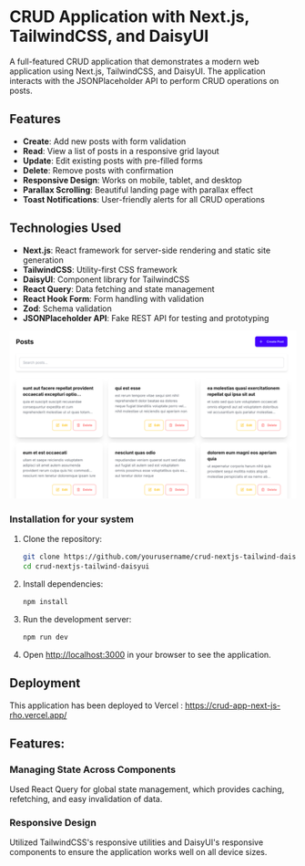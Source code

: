 # CRUD Application with Next.js, TailwindCSS, and DaisyUI

A full-featured CRUD application that demonstrates a modern web application using Next.js, TailwindCSS, and DaisyUI. The application interacts with the JSONPlaceholder API to perform CRUD operations on posts.

## Features

- **Create**: Add new posts with form validation
- **Read**: View a list of posts in a responsive grid layout
- **Update**: Edit existing posts with pre-filled forms
- **Delete**: Remove posts with confirmation
- **Responsive Design**: Works on mobile, tablet, and desktop
- **Parallax Scrolling**: Beautiful landing page with parallax effect
- **Toast Notifications**: User-friendly alerts for all CRUD operations

## Technologies Used

- **Next.js**: React framework for server-side rendering and static site generation
- **TailwindCSS**: Utility-first CSS framework
- **DaisyUI**: Component library for TailwindCSS
- **React Query**: Data fetching and state management
- **React Hook Form**: Form handling with validation
- **Zod**: Schema validation
- **JSONPlaceholder API**: Fake REST API for testing and prototyping


[![Website Preview](public/Posts.png)](https://crud-app-next-q4x20o4x8-sushanthksrs-projects.vercel.app/)

### Installation for your system

1. Clone the repository:
   ```bash
   git clone https://github.com/yourusername/crud-nextjs-tailwind-daisyui.git
   cd crud-nextjs-tailwind-daisyui
   ```

2. Install dependencies:
   ```bash
   npm install
   ```

3. Run the development server:
   ```bash
   npm run dev
   ```

4. Open [http://localhost:3000](http://localhost:3000) in your browser to see the application.


## Deployment

This application has been deployed to Vercel : https://crud-app-next-js-rho.vercel.app/

## Features:

### Managing State Across Components

Used React Query for global state management, which provides caching, refetching, and easy invalidation of data.

### Responsive Design

Utilized TailwindCSS's responsive utilities and DaisyUI's responsive components to ensure the application works well on all device sizes.
